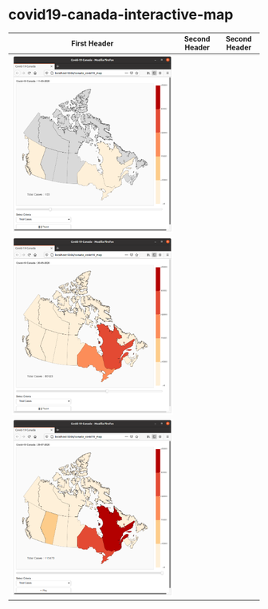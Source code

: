 # covid19-canada-interactive-map


| First Header  | Second Header | Second Header |
| ------------- | ------------- | ------------- |
| ![alt-text-1](https://github.com/vicent3rod/covid19-canada-interactive-map/blob/master/captures/1.png) 
| ![alt-text-2](https://github.com/vicent3rod/covid19-canada-interactive-map/blob/master/captures/2.png)  
| ![alt-text-3](https://github.com/vicent3rod/covid19-canada-interactive-map/blob/master/captures/3.png) 


